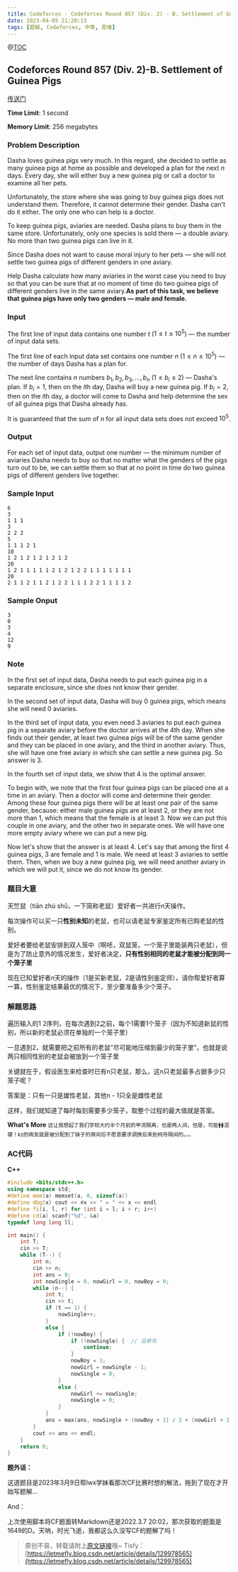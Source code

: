 ```yaml
---
title: Codeforces - Codeforces Round 857 (Div. 2) - B. Settlement of Guinea Pigs
date: 2023-04-05 21:20:13
tags: [题解, Codeforces, 中等, 思维]
---
```



@[TOC](目录)

## Codeforces Round 857 (Div. 2)-B. Settlement of Guinea Pigs

<a href="https://codeforces.com/contest/1802/problem/B">传送门</a>

**Time Limit**: 1 second

**Memory Limit**: 256 megabytes

### Problem Description

Dasha loves guinea pigs very much. In this regard, she decided to settle as many guinea pigs at home as possible and developed a plan for the next $n$ days. Every day, she will either buy a new guinea pig or call a doctor to examine all her pets.

Unfortunately, the store where she was going to buy guinea pigs does not understand them. Therefore, it cannot determine their gender. Dasha can't do it either. The only one who can help is a doctor. 

To keep guinea pigs, aviaries are needed. Dasha plans to buy them in the same store. Unfortunately, only one species is sold there — a double aviary. No more than two guinea pigs can live in it.

Since Dasha does not want to cause moral injury to her pets — she will not settle two guinea pigs of different genders in one aviary.

Help Dasha calculate how many aviaries in the worst case you need to buy so that you can be sure that at no moment of time do two guinea pigs of different genders live in the same aviary.**As part of this task, we believe that guinea pigs have only two genders — male and female.**

### Input

The first line of input data contains one number $t$ ($1 \leqslant t \leqslant 10^5$) — the number of input data sets.

The first line of each input data set contains one number $n$ ($1 \leqslant n \leqslant 10^5$) — the number of days Dasha has a plan for.

The next line contains $n$ numbers $b_1, b_2, b_3, \ldots, b_n$ ($1 \leqslant b_i \leqslant 2$) — Dasha's plan. If $b_i = 1$, then on the $i$th day, Dasha will buy a new guinea pig. If $b_i = 2$, then on the $i$th day, a doctor will come to Dasha and help determine the sex of all guinea pigs that Dasha already has.

It is guaranteed that the sum of $n$ for all input data sets does not exceed $10^5$.

### Output

For each set of input data, output one number — the minimum number of aviaries Dasha needs to buy so that no matter what the genders of the pigs turn out to be, we can settle them so that at no point in time do two guinea pigs of different genders live together.

### Sample Input

```
6
3
1 1 1
3
2 2 2
5
1 1 1 2 1
10
1 2 1 2 1 2 1 2 1 2
20
1 2 1 1 1 1 1 2 1 2 1 2 2 1 1 1 1 1 1 1
20
2 1 1 2 1 1 2 1 2 2 1 1 1 2 2 1 1 1 1 2
```

### Sample Onput

```
3
0
3
4
12
9
```

### Note

In the first set of input data, Dasha needs to put each guinea pig in a separate enclosure, since she does not know their gender.

In the second set of input data, Dasha will buy $0$ guinea pigs, which means she will need $0$ aviaries.

In the third set of input data, you even need $3$ aviaries to put each guinea pig in a separate aviary before the doctor arrives at the $4$th day. When she finds out their gender, at least two guinea pigs will be of the same gender and they can be placed in one aviary, and the third in another aviary. Thus, she will have one free aviary in which she can settle a new guinea pig. So answer is $3$.

In the fourth set of input data, we show that $4$ is the optimal answer. 

To begin with, we note that the first four guinea pigs can be placed one at a time in an aviary. Then a doctor will come and determine their gender. Among these four guinea pigs there will be at least one pair of the same gender, because: either male guinea pigs are at least $2$, or they are not more than $1$, which means that the female is at least $3$. Now we can put this couple in one aviary, and the other two in separate ones. We will have one more empty aviary where we can put a new pig.

Now let's show that the answer is at least $4$. Let's say that among the first $4$ guinea pigs, $3$ are female and $1$ is male. We need at least $3$ aviaries to settle them. Then, when we buy a new guinea pig, we will need another aviary in which we will put it, since we do not know its gender.

### 题目大意

天竺鼠（tiān zhú shǔ，一下简称老鼠）爱好者一共进行$n$天操作。

每次操作可以买一只**性别未知**的老鼠，也可以请老鼠专家鉴定所有已购老鼠的性别。

爱好者要给老鼠安排到双人笼中（啊呸，双鼠笼，一个笼子里能装两只老鼠），但是为了防止意外的情况发生，爱好者决定，**只有性别相同的老鼠才能被分配到同一个笼子里**

现在已知爱好者$n$天的操作（1是买新老鼠，2是请性别鉴定师），请你帮爱好者算一算，性别鉴定结果最优的情况下，至少要准备多少个笼子。

### 解题思路

遍历输入的1 2序列，在每次遇到2之前，每个1需要1个笼子（因为不知道新鼠的性别，所以新的老鼠必须在单独的一个笼子里）

一旦遇到2，就需要把之前所有的老鼠“尽可能地压缩到最少的笼子里”，也就是说两只相同性别的老鼠会被放到一个笼子里

关键就在于，假设医生来检查时已有n只老鼠，那么，这n只老鼠最多占据多少只笼子呢？

答案是：只有一只是雄性老鼠，其他n - 1只全是雌性老鼠

这样，我们就知道了每时每刻需要多少笼子，取整个过程的最大值就是答案。

**What's More** <small>这让我想起了我们学校大约半个月前的甲流隔离，也是两人间，但是，可能🚹🚺混寝！kz的病友就是被分配到了妹子的房间后不愿意要求调换后来到柯舟隔间的。。。</small>

### AC代码

**C++**

```cpp
#include <bits/stdc++.h>
using namespace std;
#define mem(a) memset(a, 0, sizeof(a))
#define dbg(x) cout << #x << " = " << x << endl
#define fi(i, l, r) for (int i = l; i < r; i++)
#define cd(a) scanf("%d", &a)
typedef long long ll;

int main() {
    int T;
    cin >> T;
    while (T--) {
        int n;
        cin >> n;
        int ans = 0;
        int nowSingle = 0, nowGirl = 0, nowBoy = 0;
        while (n--) {
            int t;
            cin >> t;
            if (t == 1) {
                nowSingle++;
            }
            else {
                if (!nowBoy) {
                    if (!nowSingle) {  // 没单鸟
                        continue;
                    }
                    nowBoy = 1;
                    nowGirl = nowSingle - 1;
                    nowSingle = 0;
                }
                else {
                    nowGirl += nowSingle;
                    nowSingle = 0;
                }
            }
            ans = max(ans, nowSingle + (nowBoy + 1) / 2 + (nowGirl + 1) / 2);
        }
        cout << ans << endl;
    }
    return 0;
}
```

**题外话：**

这道题目是2023年3月9日帮lwx学妹看那次CF比赛时想的解法，拖到了现在才开始写题解...

And：

上次使用脚本将CF题面转Markdown还是2022.3.7 20:02，那次获取的题面是1649的D。天呐，时光飞逝，我都这么久没写CF的题解了吗！

> 原创不易，转载请附上[原文链接](https://leetcode.letmefly.xyz/2023/04/05/Codeforces%20-%20Codeforces%20Round%20857%20(Div.%202)%20-%20B.%20Settlement%20of%20Guinea%20Pigs/)哦~
> Tisfy：[https://letmefly.blog.csdn.net/article/details/129978565](https://letmefly.blog.csdn.net/article/details/129978565)